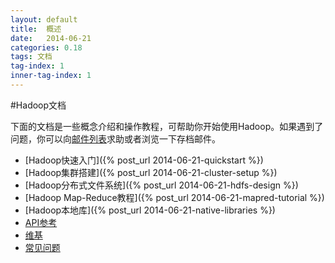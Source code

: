 ```yaml
---
layout: default
title:  概述
date:   2014-06-21
categories: 0.18
tags: 文档
tag-index: 1
inner-tag-index: 1
---
```


#Hadoop文档

下面的文档是一些概念介绍和操作教程，可帮助你开始使用Hadoop。如果遇到了问题，你可以向[邮件列表](http://hadoop.apache.org/core/mailing_lists.html)求助或者浏览一下存档邮件。

* [Hadoop快速入门]({% post_url 2014-06-21-quickstart %})
* [Hadoop集群搭建]({% post_url 2014-06-21-cluster-setup %})
* [Hadoop分布式文件系统]({% post_url 2014-06-21-hdfs-design %})
* [Hadoop Map-Reduce教程]({% post_url 2014-06-21-mapred-tutorial %})
* [Hadoop本地库]({% post_url 2014-06-21-native-libraries %})
* [API参考](http://hadoop.apache.org/core/docs/r0.18.2/api/index.html)
* [维基](http://wiki.apache.org/hadoop/)
* [常见问题](http://wiki.apache.org/hadoop/FAQ/)
